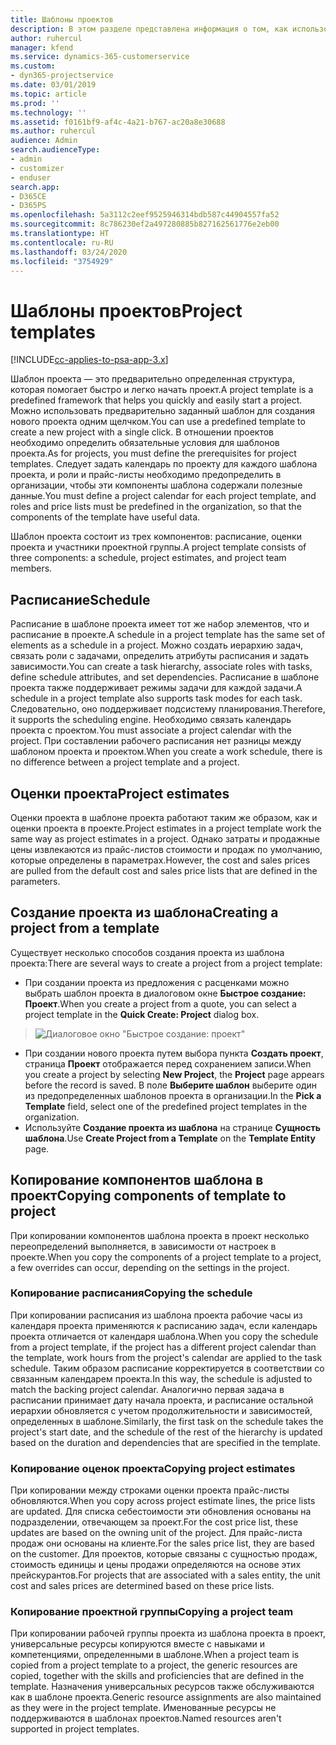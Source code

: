 ```yaml
---
title: Шаблоны проектов
description: В этом разделе представлена информация о том, как использовать шаблоны проектов для быстрой настройки проекта.
author: ruhercul
manager: kfend
ms.service: dynamics-365-customerservice
ms.custom:
- dyn365-projectservice
ms.date: 03/01/2019
ms.topic: article
ms.prod: ''
ms.technology: ''
ms.assetid: f0161bf9-af4c-4a21-b767-ac20a8e30688
ms.author: ruhercul
audience: Admin
search.audienceType:
- admin
- customizer
- enduser
search.app:
- D365CE
- D365PS
ms.openlocfilehash: 5a3112c2eef9525946314bdb587c44904557fa52
ms.sourcegitcommit: 8c786230ef2a497280885b827162561776e2eb00
ms.translationtype: HT
ms.contentlocale: ru-RU
ms.lasthandoff: 03/24/2020
ms.locfileid: "3754929"
---
```

# <a name="project-templates"></a><span data-ttu-id="c1a26-103">Шаблоны проектов</span><span class="sxs-lookup"><span data-stu-id="c1a26-103">Project templates</span></span> 

[!INCLUDE[cc-applies-to-psa-app-3.x](../includes/cc-applies-to-psa-app-3x.md)]

<span data-ttu-id="c1a26-104">Шаблон проекта — это предварительно определенная структура, которая помогает быстро и легко начать проект.</span><span class="sxs-lookup"><span data-stu-id="c1a26-104">A project template is a predefined framework that helps you quickly and easily start a project.</span></span> <span data-ttu-id="c1a26-105">Можно использовать предварительно заданный шаблон для создания нового проекта одним щелчком.</span><span class="sxs-lookup"><span data-stu-id="c1a26-105">You can use a predefined template to create a new project with a single click.</span></span> <span data-ttu-id="c1a26-106">В отношении проектов необходимо определить обязательные условия для шаблонов проекта.</span><span class="sxs-lookup"><span data-stu-id="c1a26-106">As for projects, you must define the prerequisites for project templates.</span></span> <span data-ttu-id="c1a26-107">Следует задать календарь по проекту для каждого шаблона проекта, и роли и прайс-листы необходимо предопределить в организации, чтобы эти компоненты шаблона содержали полезные данные.</span><span class="sxs-lookup"><span data-stu-id="c1a26-107">You must define a project calendar for each project template, and roles and price lists must be predefined in the organization, so that the components of the template have useful data.</span></span>

<span data-ttu-id="c1a26-108">Шаблон проекта состоит из трех компонентов: расписание, оценки проекта и участники проектной группы.</span><span class="sxs-lookup"><span data-stu-id="c1a26-108">A project template consists of three components: a schedule, project estimates, and project team members.</span></span>

## <a name="schedule"></a><span data-ttu-id="c1a26-109">Расписание</span><span class="sxs-lookup"><span data-stu-id="c1a26-109">Schedule</span></span>

<span data-ttu-id="c1a26-110">Расписание в шаблоне проекта имеет тот же набор элементов, что и расписание в проекте.</span><span class="sxs-lookup"><span data-stu-id="c1a26-110">A schedule in a project template has the same set of elements as a schedule in a project.</span></span> <span data-ttu-id="c1a26-111">Можно создать иерархию задач, связать роли с задачами, определить атрибуты расписания и задать зависимости.</span><span class="sxs-lookup"><span data-stu-id="c1a26-111">You can create a task hierarchy, associate roles with tasks, define schedule attributes, and set dependencies.</span></span> <span data-ttu-id="c1a26-112">Расписание в шаблоне проекта также поддерживает режимы задачи для каждой задачи.</span><span class="sxs-lookup"><span data-stu-id="c1a26-112">A schedule in a project template also supports task modes for each task.</span></span> <span data-ttu-id="c1a26-113">Следовательно, оно поддерживает подсистему планирования.</span><span class="sxs-lookup"><span data-stu-id="c1a26-113">Therefore, it supports the scheduling engine.</span></span> <span data-ttu-id="c1a26-114">Необходимо связать календарь проекта с проектом.</span><span class="sxs-lookup"><span data-stu-id="c1a26-114">You must associate a project calendar with the project.</span></span> <span data-ttu-id="c1a26-115">При составлении рабочего расписания нет разницы между шаблоном проекта и проектом.</span><span class="sxs-lookup"><span data-stu-id="c1a26-115">When you create a work schedule, there is no difference between a project template and a project.</span></span>

## <a name="project-estimates"></a><span data-ttu-id="c1a26-116">Оценки проекта</span><span class="sxs-lookup"><span data-stu-id="c1a26-116">Project estimates</span></span>

<span data-ttu-id="c1a26-117">Оценки проекта в шаблоне проекта работают таким же образом, как и оценки проекта в проекте.</span><span class="sxs-lookup"><span data-stu-id="c1a26-117">Project estimates in a project template work the same way as project estimates in a project.</span></span> <span data-ttu-id="c1a26-118">Однако затраты и продажные цены извлекаются из прайс-листов стоимости и продаж по умолчанию, которые определены в параметрах.</span><span class="sxs-lookup"><span data-stu-id="c1a26-118">However, the cost and sales prices are pulled from the default cost and sales price lists that are defined in the parameters.</span></span>

## <a name="creating-a-project-from-a-template"></a><span data-ttu-id="c1a26-119">Создание проекта из шаблона</span><span class="sxs-lookup"><span data-stu-id="c1a26-119">Creating a project from a template</span></span>
 
<span data-ttu-id="c1a26-120">Существует несколько способов создания проекта из шаблона проекта:</span><span class="sxs-lookup"><span data-stu-id="c1a26-120">There are several ways to create a project from a project template:</span></span>

- <span data-ttu-id="c1a26-121">При создании проекта из предложения с расценками можно выбрать шаблон проекта в диалоговом окне **Быстрое создание: Проект**.</span><span class="sxs-lookup"><span data-stu-id="c1a26-121">When you create a project from a quote, you can select a project template in the **Quick Create: Project** dialog box.</span></span>

> ![Диалоговое окно "Быстрое создание: проект"](media/project-11.png)

- <span data-ttu-id="c1a26-123">При создании нового проекта путем выбора пункта **Создать проект**, страница **Проект** отображается перед сохранением записи.</span><span class="sxs-lookup"><span data-stu-id="c1a26-123">When you create a project by selecting **New Project**, the **Project** page appears before the record is saved.</span></span> <span data-ttu-id="c1a26-124">В поле **Выберите шаблон** выберите один из предопределенных шаблонов проекта в организации.</span><span class="sxs-lookup"><span data-stu-id="c1a26-124">In the **Pick a Template** field, select one of the predefined project templates in the organization.</span></span>
- <span data-ttu-id="c1a26-125">Используйте **Создание проекта из шаблона** на странице **Сущность шаблона**.</span><span class="sxs-lookup"><span data-stu-id="c1a26-125">Use **Create Project from a Template** on the **Template Entity** page.</span></span>

## <a name="copying-components-of-template-to-project"></a><span data-ttu-id="c1a26-126">Копирование компонентов шаблона в проект</span><span class="sxs-lookup"><span data-stu-id="c1a26-126">Copying components of template to project</span></span>

<span data-ttu-id="c1a26-127">При копировании компонентов шаблона проекта в проект несколько переопределений выполняется, в зависимости от настроек в проекте.</span><span class="sxs-lookup"><span data-stu-id="c1a26-127">When you copy the components of a project template to a project, a few overrides can occur, depending on the settings in the project.</span></span>

### <a name="copying-the-schedule"></a><span data-ttu-id="c1a26-128">Копирование расписания</span><span class="sxs-lookup"><span data-stu-id="c1a26-128">Copying the schedule</span></span>

<span data-ttu-id="c1a26-129">При копировании расписания из шаблона проекта рабочие часы из календаря проекта применяются к расписанию задач, если календарь проекта отличается от календаря шаблона.</span><span class="sxs-lookup"><span data-stu-id="c1a26-129">When you copy the schedule from a project template, if the project has a different project calendar than the template, work hours from the project's calendar are applied to the task schedule.</span></span> <span data-ttu-id="c1a26-130">Таким образом расписание корректируется в соответствии со связанным календарем проекта.</span><span class="sxs-lookup"><span data-stu-id="c1a26-130">In this way, the schedule is adjusted to match the backing project calendar.</span></span> <span data-ttu-id="c1a26-131">Аналогично первая задача в расписании принимает дату начала проекта, и расписание остальной иерархии обновляется с учетом продолжительности и зависимостей, определенных в шаблоне.</span><span class="sxs-lookup"><span data-stu-id="c1a26-131">Similarly, the first task on the schedule takes the project's start date, and the schedule of the rest of the hierarchy is updated based on the duration and dependencies that are specified in the template.</span></span> 

### <a name="copying-project-estimates"></a><span data-ttu-id="c1a26-132">Копирование оценок проекта</span><span class="sxs-lookup"><span data-stu-id="c1a26-132">Copying project estimates</span></span> 

<span data-ttu-id="c1a26-133">При копировании между строками оценки проекта прайс-листы обновляются.</span><span class="sxs-lookup"><span data-stu-id="c1a26-133">When you copy across project estimate lines, the price lists are updated.</span></span> <span data-ttu-id="c1a26-134">Для списка себестоимости эти обновления основаны на подразделении, отвечающем за проект.</span><span class="sxs-lookup"><span data-stu-id="c1a26-134">For the cost price list, these updates are based on the owning unit of the project.</span></span> <span data-ttu-id="c1a26-135">Для прайс-листа продаж они основаны на клиенте.</span><span class="sxs-lookup"><span data-stu-id="c1a26-135">For the sales price list, they are based on the customer.</span></span> <span data-ttu-id="c1a26-136">Для проектов, которые связаны с сущностью продаж, стоимость единицы и цены продажи определяются на основе этих прейскурантов.</span><span class="sxs-lookup"><span data-stu-id="c1a26-136">For projects that are associated with a sales entity, the unit cost and sales prices are determined based on these price lists.</span></span>

### <a name="copying-a-project-team"></a><span data-ttu-id="c1a26-137">Копирование проектной группы</span><span class="sxs-lookup"><span data-stu-id="c1a26-137">Copying a project team</span></span>

<span data-ttu-id="c1a26-138">При копировании рабочей группы проекта из шаблона проекта в проект, универсальные ресурсы копируются вместе с навыками и компетенциями, определенными в шаблоне.</span><span class="sxs-lookup"><span data-stu-id="c1a26-138">When a project team is copied from a project template to a project, the generic resources are copied, together with the skills and proficiencies that are defined in the template.</span></span> <span data-ttu-id="c1a26-139">Назначения универсальных ресурсов также обслуживаются как в шаблоне проекта.</span><span class="sxs-lookup"><span data-stu-id="c1a26-139">Generic resource assignments are also maintained as they were in the project template.</span></span> <span data-ttu-id="c1a26-140">Именованные ресурсы не поддерживаются в шаблонах проектов.</span><span class="sxs-lookup"><span data-stu-id="c1a26-140">Named resources aren't supported in project templates.</span></span>
